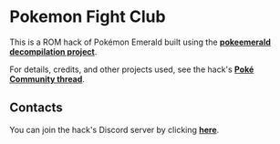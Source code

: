 # Pokemon Fight Club

This is a ROM hack of Pokémon Emerald built using the [**pokeemerald decompilation project**](https://github.com/pret/pokeemerald).

For details, credits, and other projects used, see the hack's [**Poké Community thread**](https://www.pokecommunity.com/showthread.php?t=457039).

## Contacts

You can join the hack's Discord server by clicking [**here**](https://discord.gg/ZQpuvD6NTs).
